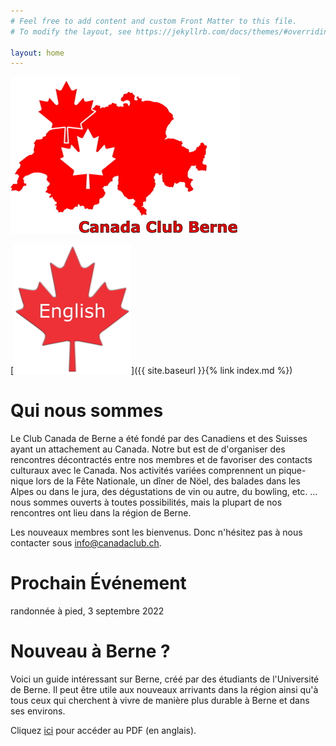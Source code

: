 ```yaml
---
# Feel free to add content and custom Front Matter to this file.
# To modify the layout, see https://jekyllrb.com/docs/themes/#overriding-theme-defaults

layout: home
---
```


![logo](images/canadaclubbernelogo-small.jpg)

[![logo](images/maple-leaf-english-small.jpg)]({{ site.baseurl }}{% link index.md %})

# Qui nous sommes

Le Club Canada de Berne a été fondé par des Canadiens et des Suisses ayant un attachement au Canada. Notre but est de d'organiser des rencontres décontractés entre nos membres et de favoriser des contacts culturaux avec le Canada. Nos activités variées comprennent un pique-nique lors de la Fête Nationale, un dîner de Nöel, des balades dans les Alpes ou dans le jura, des dégustations de vin ou autre, du bowling, etc. … nous sommes ouverts à toutes possibilités, mais la plupart de nos rencontres ont lieu dans la région de Berne.

Les nouveaux membres sont les bienvenus. Donc n'hésitez pas à nous contacter sous [info@canadaclub.ch](mailto:info@canadaclub.ch).

# Prochain Événement

randonnée à pied, 3 septembre 2022

# Nouveau à Berne ?

Voici un guide intéressant sur Berne, créé par des étudiants de l'Université de Berne. Il peut être utile aux nouveaux arrivants dans la région ainsi qu'à tous ceux qui cherchent à vivre de manière plus durable à Berne et dans ses environs.

Cliquez [ici](https://www.bne.unibe.ch/for_students/out_and_about_sustainably_in_bern/index_eng.html) pour accéder au PDF (en anglais).

